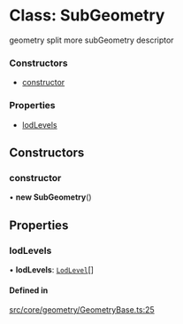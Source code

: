 # Class: SubGeometry

geometry split more subGeometry descriptor


### Constructors

- [constructor](SubGeometry.md#constructor)

### Properties

- [lodLevels](SubGeometry.md#lodlevels)

## Constructors

### constructor

• **new SubGeometry**()

## Properties

### lodLevels

• **lodLevels**: [`LodLevel`](../types/LodLevel.md)[]

#### Defined in

[src/core/geometry/GeometryBase.ts:25](https://github.com/Orillusion/orillusion/blob/main/src/core/geometry/GeometryBase.ts#L25)
